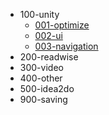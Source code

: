 - 100-unity
    - [001-optimize](100-unity/001-optimize.md)
    - [002-ui](100-unity/002-ui.md)
    - [003-navigation](100-unity/003-navigation.md)
- 200-readwise
- 300-video
- 400-other
- 500-idea2do
- 900-saving
